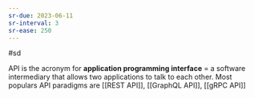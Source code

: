 ```yaml
---
sr-due: 2023-06-11
sr-interval: 3
sr-ease: 250
---
```


#sd

API is the acronym for **application programming interface** = a software intermediary that allows two applications to talk to each other.
Most populars API paradigms are [[REST API]], [[GraphQL API]], [[gRPC API]]
